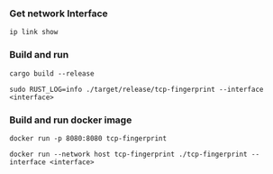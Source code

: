 ###  Get network Interface
```
ip link show
```

### Build and run
```
cargo build --release
```
```
sudo RUST_LOG=info ./target/release/tcp-fingerprint --interface <interface>
```


### Build and run docker image
```
docker run -p 8080:8080 tcp-fingerprint
```
```
docker run --network host tcp-fingerprint ./tcp-fingerprint --interface <interface>
```